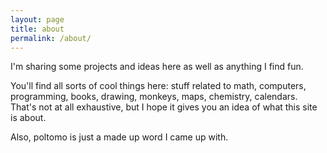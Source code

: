 ```yaml
---
layout: page
title: about
permalink: /about/
---
```


I'm sharing some projects and ideas here as well as anything I find fun.

You'll find all sorts of cool things here: stuff related to math, computers, programming, books, drawing, monkeys, maps, chemistry, calendars. That's not at all exhaustive, but I hope it gives you an idea of what this site is about.

Also, poltomo is just a made up word I came up with.
